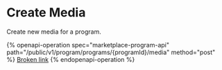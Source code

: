 # Create Media

Create new media for a program.

{% openapi-operation spec="marketplace-program-api" path="/public/v1/program/programs/{programId}/media" method="post" %}
[Broken link](broken-reference)
{% endopenapi-operation %}
